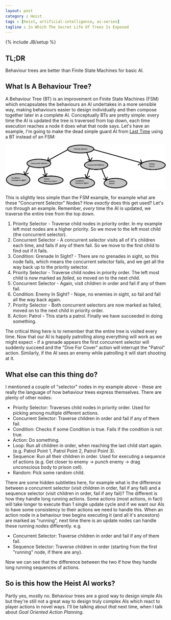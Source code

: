 ```yaml
---
layout: post
category : Heist
tags : [heist, artificial-intelligence, ai-series]
tagline : In Which The Secret Life Of Trees Is Exposed
---
```

{% include JB/setup %}


## TL;DR

Behaviour trees are better than Finite State Machines for basic AI.

## What Is A Behaviour Tree?

A Behaviour Tree (BT) is an improvement on Finite State Machines (FSM) which encapsulates the behaviours an AI undertakes in a more sensible way, making behaviours easier to design individually and then compose together later in a complete AI. Conceptually BTs are pretty simple: every time the AI is updated the tree is traversed from top down, each time execution reaches a node it does what that node says. Let's have an example, I'm going to make the dead simple guard AI from [Last Time](/heist/2013/04/16/Finite-State-Machines-(Are-Boring)/) using a BT instead of an FSM:

![Behaviour Tree](/assets/BehaviourTree.png)

This is slightly less simple than the FSM example, for example what are these "Concurrent Selector" Nodes? How *exactly* does this get used? Let's run through an example. Remember, *every* time the AI is updated, we traverse the entire tree from the top down.

1. Priority Selector - Traverse child nodes in priority order. In my example left most nodes are a higher priority. So we move to the left most child (the concurrent selector).
2. Concurrent Selector - A concurrent selector visits all of it's children each time, and fails if any of them fail. So we move to the first child to find out if it fails.
3. Condition: Grenade In Sight? - There are no grenades in sight, so this node fails, which means the concurrent selector fails, and we get all the way back up to the priority selector.
4. Priority Selector - Traverse child nodes in priority order. The left most child is now marked as *failed*, so moved on to the next child.
5. Concurrent Selector - Again, visit children in order and fail if any of them fail.
6. Condition: Enemy In Sight? - Nope, no enemies in sight, so fail and fall all the way back again.
7. Priority Selector - Both concurrent selectors are now marked as failed, moved on to the next child in priority order.
8. Action: Patrol - This starts a patrol. Finally we have succeeded in doing something.

The critical thing here is to remember that the entire tree is visited every time. Now that our AI is happily patrolling along everything will work as we might expect - if a grenade appears the first concurrent selector will suddenly succeed and the "Dive For Cover" action will interrupt the "Patrol" action. Similarly, if the AI sees an enemy while patrolling it will start shooting at it.

## What else can this thing do?

I mentioned a couple of "selector" nodes in my example above - these are really the language of how behaviour trees express themselves. There are plenty of other nodes:

- Priority Selector: Traverses child nodes in priority order. Used for picking among multiple different actions.
- Concurrent Selector: Traverse children in order and fail if any of them fail.
- Condition: Checks if some Condition is true. Fails if the condition is not true.
- Action: Do something.
- Loop: Run all children in order, when reaching the last child start again. (e.g. Patrol Point 1, Patrol Point 2, Patrol Point 3).
- Sequence: Run all their children in order. Used for executing a sequence of actions (e.g. Get closer to enemy -> punch enemy -> drag unconscious body to prison cell).
- Random: Pick some random child.

There are some hidden subtleties here, for example what is the difference between a concurrent selector (visit children in order, fail if any fail) and a sequence selector (visit children in order, fail if any fail)? The different is how they handle long running actions. Some actions (most actions, in fact) will take longer to execute than 1 single update cycle and if we want our AIs to have some consistency to their actions we need to handle this. When an action node in a behaviour tree begins executing it (and all it's ancestors) are marked as "running", next time there is an update nodes can handle these running nodes differently. e.g.

- Concurrent Selector: Traverse children in order and fail if any of them fail.
- Sequence Selector: Traverse children in order (starting from the first "running" node, if there are any).

Now we can see that the difference between the two if how they handle long running sequences of actions.

## So is this how the Heist AI works?

Partly yes, mostly no. Behaviour trees are a good way to design simple AIs but they're still not a great way to design truly complex AIs which react to player actions in novel ways. I'll be talking about _that_ next time, when I talk about _Goal Oriented Action Planning_.